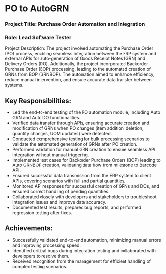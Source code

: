 # PO to AutoGRN

### Project Title: Purchase Order Automation and Integration
### Role: Lead Software Tester
Project Description:
The project involved automating the Purchase Order (PO) process, enabling seamless integration between the ERP system and external APIs for auto-generation of Goods Receipt Notes (GRN) and Delivery Orders (DO). Additionally, the project incorporated Backorder Purchase Order (BOP) processing, leading to the automated creation of GRNs from BOP (GRNBOP). The automation aimed to enhance efficiency, reduce manual intervention, and ensure accurate data transfer between systems.

## Key Responsibilities:
* Led the end-to-end testing of the PO automation module, including Auto GRN and Auto DO functionalities.
* Verified data transfer through APIs, ensuring accurate creation and modification of GRNs when PO changes (item addition, deletion, quantity changes, UOM updates) were detected.
* Conducted comprehensive testing for bulk processing scenarios to validate the automated generation of GRNs after PO creation.
* Performed validation for manual GRN creation to ensure seamless API integration without manual triggering.
* Implemented test cases for Backorder Purchase Orders (BOP) leading to Auto GRNBOP creation, validating data flow from milestone to Barcode API.
* Ensured successful data transmission from the ERP system to client APIs, covering scenarios with full and partial quantities.
* Monitored API responses for successful creation of GRNs and DOs, and ensured correct handling of pending quantities.
* Collaborated closely with developers and stakeholders to troubleshoot integration issues and improve data accuracy.
* Documented test results, prepared bug reports, and performed regression testing after fixes.

## Achievements:
* Successfully validated end-to-end automation, minimizing manual errors and improving processing speed.
* Identified critical bugs during integration testing and collaborated with developers to resolve them.
* Received recognition from the management for efficient handling of complex testing scenarios.

